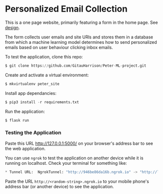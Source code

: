 # Personalized Email Collection

This is a one page website, primarily featuring a form in the home page. See [design](https://www.figma.com/proto/drBkalWArE5W1hdked8sib/Peter-One-Page-Website?node-id=1%3A2&scaling=min-zoom).

The form collects user emails and site URls and stores them in a database from which a machine learning model determines how to send personalized emails based on user behaviour clicking inbox emails.

To test the application, clone this repo:

```python
$ git clone https://github.com/GitauHarrison/Peter-ML-project.git
```

Create and activate a virtual environment:

```python
$ mkvirtualenv peter_site
```

Install app dependancies:

```python
$ pip3 install -r requirements.txt
```

Run the application:

```python
$ flask run
```

### Testing the Application

Paste this URL http://127.0.0.1:5000/ on your browser's address bar to see the web application.

You can use `ngrok` to test the application on another device while it is running on localhost. Check your terminal for something like: 

```python
* Tunnel URL:  NgrokTunnel: "http://946be86da16b.ngrok.io" -> "http://localhost:5000"
```
Paste the URL `http://<random-string>.ngrok.io` to your mobile phone's address bar (or another device) to see the application.